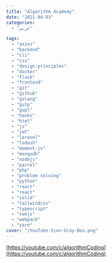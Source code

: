 ```yaml
---
title: "Algorithm Academy"
date: "2021-04-03"
categories:
  - "عربي"

tags:
  - "axios"
  - "backend"
  - "cli"
  - "css"
  - "design-principles"
  - "docker"
  - "flask"
  - "frontend"
  - "git"
  - "github"
  - "golang"
  - "gulp"
  - "gupl"
  - "hooks"
  - "html"
  - "js"
  - "jwt"
  - "laravel"
  - "lodash"
  - "moment-js"
  - "mongodb"
  - "nodejs"
  - "parcel"
  - "php"
  - "problem solving"
  - "python"
  - "react"
  - "react"
  - "solid"
  - "tailwindcss"
  - "typescript"
  - "vuejs"
  - "webpack"
  - "yarn"
cover: "/YouTube-Icon-Gray-Box.png"
---
```


[https://youtube.com/c/algorithmCoding](https://youtube.com/c/algorithmCoding)
